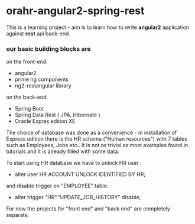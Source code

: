 # orahr-angular2-spring-rest
This is a learning project - aim is to learn how to write __angular2__ application against __rest__ api
back-end. 
### our basic building blocks are
on the front-end:
 + angular2
 + prime ng components
 + ng2-restangular library
 
 on the back-end:
 + Spring Boot
 + Spring Data Rest  ( JPA, Hibernate )
 + Oracle Expres edition XE 
 
 The choice of database was done as a convenience - in installation of Express edition
 there is the HR schema ("Human resources") with 7 tables such as Employees, Jobs etc.. It is
 not as trivial as most examples found in tutorials and it is already filled with some data. 
 
 To start using HR database we have to unlock HR user :
 
 + alter user HR ACCOUNT UNLOCK IDENTIFIED BY HR;
 
 and disable trigger on "EMPLOYEE" table: 
 
 + alter trigger "HR"."UPDATE_JOB_HISTORY" disable;
 
 
For now the projects for "front end" and "back end" are completely separate.
